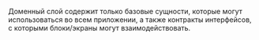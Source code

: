 Доменный слой содержит только базовые сущности, которые могут использоваться во всем приложении, а также контракты интерфейсов, с которыми блоки/экраны могут взаимодействовать.
